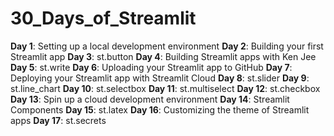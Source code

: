 # 30_Days_of_Streamlit
**Day  1**\: Setting up a local development environment
**Day  2**\: Building your first Streamlit app
**Day  3**\: st.button
**Day  4**\: Building Streamlit apps with Ken Jee
**Day  5**\: st.write
**Day  6**\: Uploading your Streamlit app to GitHub
**Day  7**\: Deploying your Streamlit app with Streamlit Cloud
**Day  8**\: st.slider
**Day  9**\: st.line_chart
**Day 10**\: st.selectbox
**Day 11**\: st.multiselect
**Day 12**\: st.checkbox
**Day 13**\: Spin up a cloud development environment
**Day 14**\: Streamlit Components
**Day 15**\: st.latex
**Day 16**\: Customizing the theme of Streamlit apps
**Day 17**\: st.secrets